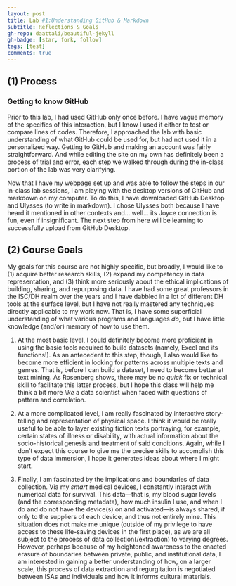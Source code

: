 ```yaml
---
layout: post
title: Lab #1:Understanding GitHub & Markdown
subtitle: Reflections & Goals
gh-repo: daattali/beautiful-jekyll
gh-badge: [star, fork, follow]
tags: [test]
comments: true
---
```

 

## (1) Process
### Getting to know GitHub
Prior to this lab, I had used GitHub only once before. I have vague memory of the specifics of this interaction, but I know I used it either to test or compare lines of codes. Therefore, I approached the lab with basic understanding of what GitHub could be used for, but had not used it in a personalized way. Getting to GitHub and making an account was fairly straightforward. And while editing the site on my own has definitely been a process of trial and error, each step we walked through during the in-class portion of the lab was very clarifying.

Now that I have my webpage set up and was able to follow the steps in our in-class lab sessions, I am playing with the desktop versions of GitHub and markdown on my computer. To do this, I have downloaded GitHub Desktop and Ulysses (to write in markdown). I chose Ulysses both because I have heard it mentioned in other contexts and… well… its Joyce connection is fun, even if insignificant. The next step from here will be learning to successfully upload from GitHub Desktop. 

## (2) Course Goals
My goals for this course are not highly specific, but broadly, I would like to (1) acquire better research skills, (2) expand my competency in data representation, and (3) think more seriously about the ethical implications of building, sharing, and repurposing data. I have had some great professors in the ISC/DH realm over the years and I have dabbled in a lot of different DH tools at the surface level, but I have not really mastered any techniques directly applicable to my work now. That is, I have some superficial understanding of what various programs and languages *do*, but I have little knowledge (and/or) memory of how to use them.

1. At the most basic level, I could definitely become more proficient in using the basic tools required to build datasets (namely, Excel and its functions!). As an antecedent to this step, though, I also would like to become more efficient in looking for patterns across multiple texts and genres. That is, before I can build a dataset, I need to become better at text mining. As Rosenberg shows, there may be no *quick* fix or technical skill to facilitate this latter process, but I hope this class will help me think a bit more *like* a data scientist when faced with questions of pattern and correlation.

2. At a more complicated level, I am really fascinated by interactive story-telling and representation of physical space. I think it would be really useful to be able to layer existing fiction texts portraying, for example, certain states of illness or disability, with actual information about the socio-historical genesis and treatment of said conditions. Again, while I don’t expect this course to give me the precise skills to accomplish this type of data immersion, I hope it generates ideas about where I might start.

3. Finally, I am fascinated by the implications and boundaries of data collection. Via my *smart* medical devices, I constantly interact with numerical data for survival. This data—that is, my blood sugar levels (and the corresponding metadata), how much insulin I use, and when I do and do not have the device(s) on and activated—is always shared, if only to the suppliers of each device, and thus not entirely mine. This situation does not make me unique (outside of my privilege to have access to these life-saving devices in the first place), as we are all subject to the process of data collection(/extraction) to varying degrees. However, perhaps because of my heightened awareness to the enacted erasure of boundaries between private, public, and institutional data, I am interested in gaining a better understanding of how, on a larger scale, this process of data extraction and regurgitation is negotiated between ISAs and individuals and how it informs cultural materials.


